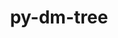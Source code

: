 ---
title: "py-dm-tree"
layout: cache
categories: [package, v0.20]
meta: {"versions": ["0.1.6"], "compilers": ["gcc@=11.3.0"], "oss": ["ubuntu22.04"], "platforms": ["linux"], "targets": ["x86_64_v3"], "stacks": ["ml-linux-x86_64-cpu", "ml-linux-x86_64-cuda", "ml-linux-x86_64-rocm"], "num_specs": 1, "num_specs_by_stack": {"ml-linux-x86_64-rocm": 1, "ml-linux-x86_64-cpu": 1, "ml-linux-x86_64-cuda": 1}}
spec_details: [{"hash": "v3dh5gavgdr6dpej4y4shagqo3l6rlbc", "compiler": "gcc@=11.3.0", "versions": ["0.1.6"], "os": "ubuntu22.04", "platform": "linux", "target": "x86_64_v3", "variants": ["build_system=python_pip"], "stacks": ["ml-linux-x86_64-rocm", "ml-linux-x86_64-cpu", "ml-linux-x86_64-cuda"], "size": "-", "tarball": "https://binaries.spack.io/releases/v0.20/build_cache/linux-ubuntu22.04-x86_64_v3/gcc-11.3.0/py-dm-tree-0.1.6/linux-ubuntu22.04-x86_64_v3-gcc-11.3.0-py-dm-tree-0.1.6-v3dh5gavgdr6dpej4y4shagqo3l6rlbc.spack"}]
---
